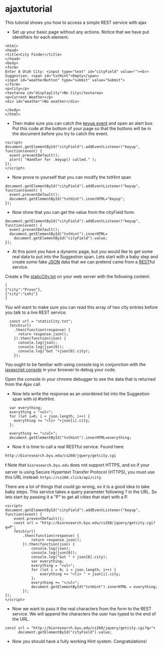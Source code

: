 # ajaxtutorial
This tutorial shows you how to access a simple REST service with ajax
- Set up your basic page without any actions. Notice that we have put identifiers for each element.
```
<html>
<head>
<title>City Finder</title>
</head>
<body>
<form>
Enter A Utah City: <input type="text" id="cityField" value=""><br>
Suggestion: <span id="txtHint">Empty</span>
<input id="weatherButton" type="submit" value="Submit">
</form>
<p>City</p>
<textarea id="displayCity">No City</textarea>
<p>Current Weather</p>
<div id="weather">No weather</div>

</body>
</html>
```

- Then make sure you can catch the <a href="http://api.jquery.com/keyup/">keyup event</a> and open an alert box. Put this code at the bottom of your page so that the buttons will be in the document before you try to catch the event.

```
<script>
document.getElementById("cityField").addEventListener("keyup", function(event) {
  event.preventDefault();
  alert( "Handler for .keyup() called." );
});
</script>
```

- Now prove to yourself that you can modify the txtHint span
```
document.getElementById("cityField").addEventListener("keyup", function(event) {
  event.preventDefault();
  document.getElementById("txtHint").innerHTML="Keyup";
});
```
- Now show that you can get the value from the cityField form.
```
document.getElementById("cityField").addEventListener("keyup", function(event) {
  event.preventDefault();
  document.getElementById("txtHint").innerHTML=
    document.getElementById("cityField").value;
});
```
- At this point you have a dynamic page, but you would like to get some real data to put into the Suggestion span.  Lets start with a baby step and create some fake <a href="http://www.json.org/">JSON</a> data that we can pretend came from a <a href="https://github.com/tfredrich/RestApiTutorial.com/raw/master/media/RESTful%20Best%20Practices-v1_2.pdf">REST</a>ful service.
<p>
Create a file <a href="http://students.cs.byu.edu/~clement/CS360/jquery/staticCity.txt">staticCity.txt</a> on your web server with the following content:

```
[
{"city":"Provo"},
{"city":"Lehi"}
]
```

You will want to make sure you can read this  array of two city entries before you talk to a live REST service.
```
  const url = "staticCity.txt";
  fetch(url)
    .then(function(response) {
      return response.json();
    }).then(function(json) {	
      console.log(json);
      console.log(json[0]);
      console.log("Got "+json[0].city);
    });
```

You ought to be familiar with using console.log in conjunction with the <a href="https://developer.chrome.com/devtools">javascript console</a> in your browser to debug your code.

Open the console in your chrome debugger to see the data that is returned from the Ajax call.

- Now lets write the response as an unordered list into the Suggestion span with id #txtHint.

```
  var everything;
  everything = "<ul>";
  for (let i=0; i < json.length; i++) {
    everything += "<li> "+json[i].city;
  };
    
  everything += "</ul>";
  document.getElementById("txtHint").innerHTML=everything;
```
- Now it is time to call a real RESTful service. Found here:
                                
```
http://bioresearch.byu.edu/cs260/jquery/getcity.cgi
```
:exclamation: Note that `bioresearch.byu.edu` does not support HTTPS, and so if your server is using Secure Hypertext Transfer Protocol (HTTPS), you must use this URL instead: `https://cs260.click/api/city`.
                                
There are a lot of things that could go wrong, so it is a good idea to take baby steps. This service takes a query parameter following ? in the URL.  So lets start by passing it a "P" to get all cities that start with a P.

```
<script>
document.getElementById("cityField").addEventListener("keyup", function(event) {
    event.preventDefault();
    const url = "http://bioresearch.byu.edu/cs260/jquery/getcity.cgi?q=P";
    fetch(url)
        .then(function(response) {
            return response.json();
        }).then(function(json) {
            console.log(json);
            console.log(json[0]);
            console.log("Got " + json[0].city);
            var everything;
            everything = "<ul>";
            for (let i = 0; i < json.length; i++) {
                everything += "<li> " + json[i].city;
            };
            everything += "</ul>";
            document.getElementById("txtHint").innerHTML = everything;
        });
});
</script>
```
- Now we want to pass it the real characters from the form to the REST service.  We will append the characters the user has typed to the end of the URL.

```
const url = "http://bioresearch.byu.edu/cs260/jquery/getcity.cgi?q="+
      document.getElementById("cityField").value;
```

- Now you should have a fully working Hint system.  Congratulations!
</ol>
